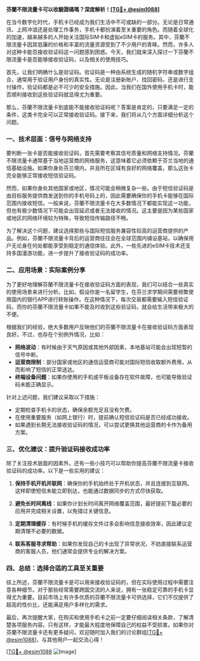**芬蘭不限流量卡可以收驗證碼嗎？深度解析！[[TG💪+ @esim1088](https://t.me/s/esim1088)]**

在当今数字化时代，手机卡已经成为我们生活中不可或缺的一部分。无论是日常通讯、上网冲浪还是处理工作事务，手机卡都扮演着至关重要的角色。而随着全球化的加速，越来越多的人开始关注国际SIM卡和虚拟eSIM卡的服务。其中，芬蘭不限流量卡因其低廉的价格和丰富的流量资源受到了不少用户的青睐。然而，许多人对这种卡能否接收验证码这一问题感到困惑。今天，我们就来深入探讨一下芬蘭不限流量卡是否能够接收验证码，以及相关的使用技巧。

首先，让我们明确什么是验证码。验证码是一种由系统生成的随机字符串或数字组合，通常用于验证用户身份的真实性。无论是注册新账户、找回密码，还是进行支付操作，验证码都是必不可少的安全措施。因此，当我们在国外使用手机卡时，能否顺利接收到这些验证码就显得尤为重要。

那么，芬蘭不限流量卡到底能不能接收验证码呢？答案是肯定的，只要满足一定的条件，这类卡完全可以正常接收验证码。接下来，我们将从几个方面详细分析这个问题。

### **一、技术层面：信号与网络支持**

要判断一张卡是否能接收验证码，首先需要考察其信号质量和网络支持情况。芬蘭不限流量卡通常基于当地运营商的网络服务，这意味着它必须依赖于芬兰当地的通信基础设施。如果你身处芬兰境内，并且所在区域有良好的网络覆盖，那么这张卡完全能够正常接收短信验证码。

然而，如果你身处其他国家或地区，情况可能会稍微复杂一些。由于短信验证码是由目标服务提供商发送到你的手机号码上的，因此需要确保你的手机卡能够在国际范围内接收短信。一般来说，芬蘭不限流量卡在大多数情况下都能实现这一功能，但也有极少数情况下可能会出现延迟或者无法接收的情况。这主要是因为某些国家或地区的网络环境较为特殊，导致短信传输路径不畅。

为了解决这个问题，建议选择那些与国际短信服务兼容性较高的运营商提供的产品。例如，芬蘭不限流量卡背后的运营商往往会在全球范围内铺设基站，以确保用户无论身在何处都能享受到稳定的通信体验。此外，一些先进的eSIM卡技术还支持多国漫游功能，进一步提升了接收验证码的成功率。

### **二、应用场景：实际案例分享**

为了更好地理解芬蘭不限流量卡在接收验证码方面的表现，我们可以结合一些真实的使用场景来进行分析。比如，假设你是一名留学生，在芬兰求学期间需要频繁使用国内的银行APP进行转账操作。在这种情况下，每次交易都需要输入短信验证码，而你的芬蘭不限流量卡如果不能及时收到这些验证码，就会给生活带来极大的不便。

根据我们的经验，绝大多数用户反映他们的芬蘭不限流量卡在接收验证码方面表现良好。不过，也存在个别例外情况，比如：

- **网络波动**：有时候由于天气原因或其他外部因素，本地基站可能会出现短暂的信号中断。
- **运营商限制**：部分国家或地区的通信运营商可能对国际短信收取额外费用，从而影响了短信的正常送达。
- **终端设备问题**：如果你使用的手机或平板设备存在软件故障，也可能导致验证码未能正确显示。

针对上述问题，我们建议采取以下措施：

- 定期检查手机卡的状态，确保余额充足且没有欠费。
- 在使用重要服务（如网上银行）时，提前确认短信验证码是否已经成功接收。
- 如果遇到长期无法接收验证码的情况，可以尝试更换其他运营商的卡作为备用方案。

### **三、优化建议：提升验证码接收成功率**

除了关注技术层面的因素外，还有一些小技巧可以帮助你提高芬蘭不限流量卡接收验证码的成功率。以下是一些实用的建议：

1. **保持手机开机并联网**：确保你的手机始终处于开机状态，并且连接到互联网。这样即使短信未能立即到达，也能通过数据同步的方式尽快获取。
   
2. **避免长时间离线**：如果你计划长时间离开网络覆盖范围，最好提前下载必要的应用并完成相关设置，以免错过关键信息。

3. **定期清理缓存**：有时候手机的缓存文件过多会影响信息接收效率，因此建议定期清理不必要的数据。

4. **联系客服寻求帮助**：如果你发现自己的卡出现了异常状况，不妨直接联系运营商的客服人员，他们通常会提供专业的解决方案。

### **四、总结：选择合适的工具至关重要**

综上所述，芬蘭不限流量卡是可以用来接收验证码的，但在实际使用过程中需要注意各种细节。对于那些经常需要跨国交流的人来说，拥有一张稳定可靠的手机卡显得尤为重要。目前市场上有许多优质的芬蘭不限流量卡可供选择，它们不仅提供了超高的性价比，还能满足用户多样化的需求。

最后，再次提醒大家，在购买和使用手机卡之前一定要仔细阅读相关条款，了解清楚各项服务内容。只有这样，才能最大程度地保障自己的权益不受损害。如果你对芬蘭不限流量卡还有更多疑问，欢迎随时加入我们的讨论群组[[TG💪+ @esim1088](https://t.me/s/esim1088)]，与其他用户一起交流心得！

[[TG💪+ @esim1088](https://t.me/s/esim1088) ![Image](https://i.postimg.cc/4NQfJmqS/Snipaste-2025-05-13-00-14-12.png)]